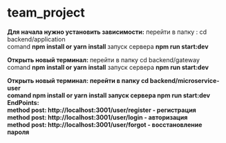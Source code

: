 # team_project

<div><b>Для начала нужно установить зависимости:</b>
перейти в папку : cd backend/application <div>comand <b> npm install or yarn install </b>
запуск сервера <b> npm run start:dev</b></div></div>

<b><div>Открыть новый терминал: </b>
перейти в папку cd backend/gateway <div> comand <b> npm install or yarn install</b>
запуск сервера <b>npm run start:dev</b></div></div>


<div><b>Открыть новый терминал:<b>
перейти в папку cd backend/microservice-user <div> comand <b>npm install or yarn install</b>
  запуск сервера <b>npm run start:dev</b></div></div>


<div>EndPoints:</div>
<div>method <b>post</b>:  http://localhost:3001/user/register  - регистрация</div>
<div>method <b>post</b>:  http://localhost:3001/user/login  - авторизация</div>
<div>method <b>post</b>:  http://localhost:3001/user/forgot  - восстановление пароля</div>
